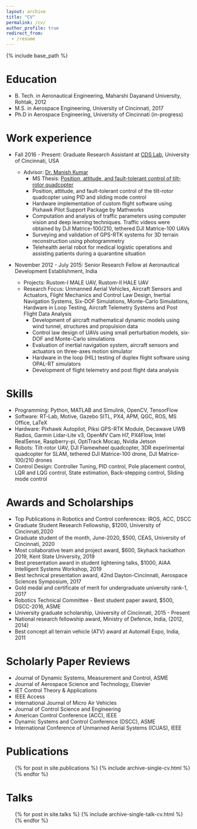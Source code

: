 ```yaml
---
layout: archive
title: "CV"
permalink: /cv/
author_profile: true
redirect_from:
  - /resume
---
```


{% include base_path %}

Education
======
* B. Tech. in Aeronautical Engineering, Maharshi Dayanand University, Rohtak, 2012
* M.S. in Aerospace Engineering, University of Cincinnati, 2017
* Ph.D in Aerospace Engineering, University of Cincinnati (in-progress)

Work experience
======
* Fall 2016 - Present: Graduate Research Assistant at [CDS Lab](https://ceas.uc.edu/research/centers-labs/cooperative-distributed-systems-lab.html), University of Cincinnati, USA
  * Advisor: [Dr. Manish Kumar](https://researchdirectory.uc.edu/p/kumarmu)
    * MS Thesis: [Position, attitude, and fault-tolerant control of tilt-rotor quadcopter](https://etd.ohiolink.edu/pg_10?::NO:10:P10_ETD_SUBID:149215)
    * Position, attitude, and fault-tolerant control of the tilt-rotor quadcopter using PID and sliding mode control
    * Hardware implementation of custom flight software using Pixhawk Pilot Support Package by Mathworks
    * Computation and analysis of traffic parameters using computer vision and deep learning techniques. Traffic videos were obtained by DJI Matrice-100/210, tethered DJI   Matrice-100 UAVs
    * Surveying and validation of GPS-RTK systems for 3D terrain reconstruction using photogrammetry 
    * Telehealth aerial robot for medical logistic operations and assisting patients during a quarantine situation



* November 2012 - July 2015: Senior Research Fellow at Aeronautical Development Establishment, India
  * Projects: Rustom-I MALE UAV, Rustom-II HALE UAV
  * Research Focus: Unmanned Aerial Vehicles, Aircraft Sensors and Actuators, Flight Mechanics and Control Law Design, Inertial Navigation Systems, Six-DOF Simulations, Monte-Carlo Simulations, Hardware in Loop Testing, Aircraft Telemetry Systems and Post Flight Data Analysis
     * Development of aircraft mathematical dynamic models using wind tunnel, structures and propulsion data
     * Control law design of UAVs using small perturbation models, six-DOF and Monte-Carlo  simulations
     * Evaluation of inertial navigation system, aircraft sensors and actuators on three-axes motion simulator
     * Hardware in the loop (HIL) testing of duplex flight software using OPAL-RT simulators 
     * Development of flight  telemetry and  post flight data analysis

  


Skills
======
* Programming: Python, MATLAB and Simulink, OpenCV, TensorFlow
* Software: RT-Lab, Motive, Gazebo SITL, PX4, APM, QGC, ROS,  MS Office,  LaTeX
* Hardware: Pixhawk Autopilot, Piksi GPS-RTK Module, Decawave UWB Radios, Garmin Lidar-Lite v3, OpenMV Cam H7, PX4Flow, Intel RealSense, Raspberry-pi, OptiTrack Mocap,  Nvidia Jetson
* Robots: Tilt-rotor UAV, DJI Flamewheel quadcopter, 3DR experimental quadcopter for SLAM, tethered DJI Matrice-100 drone,  DJI Matrice-100/210 drones
* Control Design: Controller Tuning, PID control, Pole placement control,  LQR and LQG control, State estimation,  Back-stepping control, Sliding mode control


Awards and Scholarships
======
* Top Publications in Robotics and Control conferences:  IROS, ACC, DSCC
* Graduate Student Research Fellowship, $1200, University of Cincinnati,2020
* Graduate student of the month, June-2020, $500, CEAS, University of Cincinnati, 2020
* Most collaborative team and project award, $600, Skyhack hackathon 2019, Kent State University, 2019
* Best presentation award in student lightening talks, $1000, AIAA Intelligent Systems Workshop, 2019
* Best technical presentation award, 42nd Dayton-Cincinnati, Aerospace Sciences Symposium, 2017
* Gold medal and certificate of merit for undergraduate university rank-1, 2017
* Robotics Technical Committee - Best student paper award, $500, DSCC-2016, ASME
* University graduate scholarship, University of Cincinnati, 2015 - Present
* National research fellowship award, Ministry of Defence, India, (2012, 2014)
* Best concept all terrain vehicle (ATV) award at Automall Expo, India, 2011


Scholarly Paper Reviews
======
* Journal of Dynamic Systems, Measurement and Control, ASME
* Journal of Aerospace Science and Technology, Elsevier
* IET Control Theory & Applications
* IEEE Access
* International Journal of Micro Air Vehicles
* Journal of Control Science and Engineering
* American Control Conference (ACC), IEEE 
* Dynamic Systems and Control Conference (DSCC), ASME
* International Conference of Unmanned Aerial Systems (ICUAS), IEEE  

Publications
======
  <ul>{% for post in site.publications %}
    {% include archive-single-cv.html %}
  {% endfor %}</ul>
  
Talks
======
  <ul>{% for post in site.talks %}
    {% include archive-single-talk-cv.html %}
  {% endfor %}</ul>
